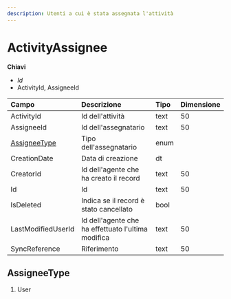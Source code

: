 ```yaml
---
description: Utenti a cui è stata assegnata l'attività
---
```


# ActivityAssignee

**Chiavi**

* _Id_
* ActivityId, AssigneeId

| Campo | Descrizione | Tipo | Dimensione |
| :--- | :--- | :--- | :--- |
| ActivityId | Id dell'attività | text | 50 |
| AssigneeId | Id dell'assegnatario | text | 50 |
| [AssigneeType](activityassignee.md#assigneetype) | Tipo dell'assegnatario | enum |  |
| CreationDate | Data di creazione | dt |  |
| CreatorId | Id dell'agente che ha creato il record | text | 50 |
| Id | Id | text | 50 |
| IsDeleted | Indica se il record è stato cancellato | bool |  |
| LastModifiedUserId | Id dell'agente che ha effettuato l'ultima modifica | text | 50 |
| SyncReference | Riferimento | text | 50 |
## AssigneeType

1. User

